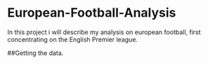 # European-Football-Analysis

In this project i will describe my analysis on european football, first concentrating on the English Premier league. 

##Getting the data.

